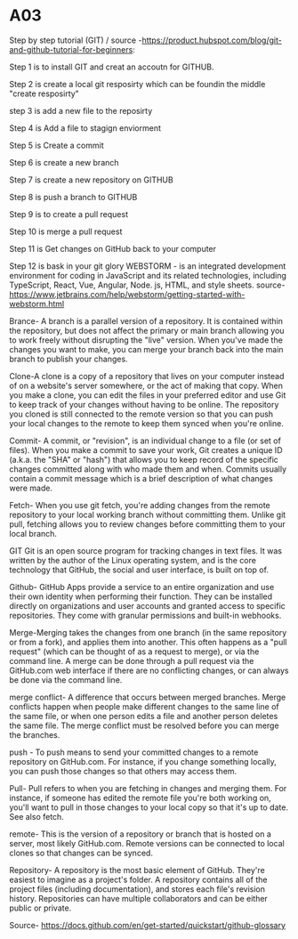 # A03
Step by step tutorial (GIT) / source -https://product.hubspot.com/blog/git-and-github-tutorial-for-beginners:

Step 1 is to install GIT and creat an accoutn for GITHUB.

Step 2 is create a local git resposirty which can be foundin the middle "create resposirty"

step 3 is add a new file to the reposirty

Step 4 is Add a file to stagign enviorment

Step 5 is Create a commit

Step 6 is create a new branch

Step 7 is create a new repository on GITHUB

Step 8 is push a branch to GITHUB

Step 9 is to create a pull request

Step 10 is merge a pull request

Step 11 is Get changes on GitHub back to your computer

Step 12 is bask in your git glory
WEBSTORM - is an integrated development environment for coding in JavaScript and its related technologies, including TypeScript, React, Vue, Angular, Node. js, HTML, and style sheets. source- https://www.jetbrains.com/help/webstorm/getting-started-with-webstorm.html

Brance- A branch is a parallel version of a repository. It is contained within the repository, but does not affect the primary or main branch allowing you to work freely without disrupting the "live" version. When you've made the changes you want to make, you can merge your branch back into the main branch to publish your changes.

Clone-A clone is a copy of a repository that lives on your computer instead of on a website's server somewhere, or the act of making that copy. When you make a clone, you can edit the files in your preferred editor and use Git to keep track of your changes without having to be online. The repository you cloned is still connected to the remote version so that you can push your local changes to the remote to keep them synced when you're online.

Commit- A commit, or "revision", is an individual change to a file (or set of files). When you make a commit to save your work, Git creates a unique ID (a.k.a. the "SHA" or "hash") that allows you to keep record of the specific changes committed along with who made them and when. Commits usually contain a commit message which is a brief description of what changes were made.

Fetch- When you use git fetch, you're adding changes from the remote repository to your local working branch without committing them. Unlike git pull, fetching allows you to review changes before committing them to your local branch.

GIT Git is an open source program for tracking changes in text files. It was written by the author of the Linux operating system, and is the core technology that GitHub, the social and user interface, is built on top of.

Github- GitHub Apps provide a service to an entire organization and use their own identity when performing their function. They can be installed directly on organizations and user accounts and granted access to specific repositories. They come with granular permissions and built-in webhooks.

Merge-Merging takes the changes from one branch (in the same repository or from a fork), and applies them into another. This often happens as a "pull request" (which can be thought of as a request to merge), or via the command line. A merge can be done through a pull request via the GitHub.com web interface if there are no conflicting changes, or can always be done via the command line.

merge conflict- A difference that occurs between merged branches. Merge conflicts happen when people make different changes to the same line of the same file, or when one person edits a file and another person deletes the same file. The merge conflict must be resolved before you can merge the branches.

push - To push means to send your committed changes to a remote repository on GitHub.com. For instance, if you change something locally, you can push those changes so that others may access them.

Pull- Pull refers to when you are fetching in changes and merging them. For instance, if someone has edited the remote file you're both working on, you'll want to pull in those changes to your local copy so that it's up to date. See also fetch.

remote- This is the version of a repository or branch that is hosted on a server, most likely GitHub.com. Remote versions can be connected to local clones so that changes can be synced.

Repository- A repository is the most basic element of GitHub. They're easiest to imagine as a project's folder. A repository contains all of the project files (including documentation), and stores each file's revision history. Repositories can have multiple collaborators and can be either public or private.

Source- https://docs.github.com/en/get-started/quickstart/github-glossary

